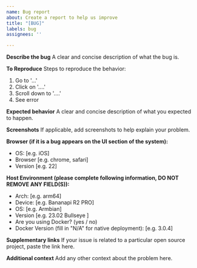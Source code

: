 ```yaml
---
name: Bug report
about: Create a report to help us improve
title: "[BUG]"
labels: bug
assignees: ''

---
```


**Describe the bug**
A clear and concise description of what the bug is.

**To Reproduce**
Steps to reproduce the behavior:
1. Go to '...'
2. Click on '....'
3. Scroll down to '....'
4. See error

**Expected behavior**
A clear and concise description of what you expected to happen.

**Screenshots**
If applicable, add screenshots to help explain your problem.

**Browser (if it is a bug appears on the UI section of the system):**
 - OS: [e.g. iOS]
 - Browser [e.g. chrome, safari]
 - Version [e.g. 22]

**Host Environment (please complete following information, DO NOT REMOVE ANY FIELD(S)):**
-  Arch: [e.g. arm64]
 - Device: [e.g. Bananapi R2 PRO]
 - OS: [e.g. Armbian]
 - Version [e.g.  23.02 Bullseye ]
 - Are you using Docker? (yes / no)
 - Docker Version (fill in "N/A" for native deployment): [e.g. 3.0.4]

**Supplementary links**
If your issue is related to a particular open source project, paste the link here.

**Additional context**
Add any other context about the problem here.

